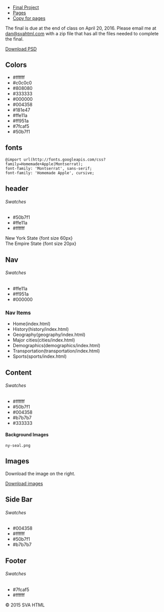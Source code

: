 * [Final Project]()
* [Pages](pages.html)
* [Copy for pages](final-content.pdf)

The final is due at the end of class on April 20, 2016.  Please email me at dan@svahtml.com with a zip file that has all the files needed to complete the final.

<a href="final.psd" class="btn">Download PSD</a>

## Colors

* \#ffffff
* \#c0c0c0
* \#808080
* \#333333
* \#000000
* \#004358
* \#181e47
* \#ffe11a
* \#ff951a
* \#7fcaf5
* \#50b7f1


## fonts

```
@import url(http://fonts.googleapis.com/css?family=Homemade+Apple|Montserrat);
font-family: 'Montserrat', sans-serif;
font-family: 'Homemade Apple', cursive;
```

## header

###### Swatches

* \#50b7f1
* \#ffe11a
* \#ffffff

New York State {font size 60px}<br>
The Empire State {font size 20px}

## Nav

###### Swatches

* \#ffe11a
* \#ff951a
* \#000000

### Nav Items

* Home(index.html)
* History(history/index.html)
* Geography(geography/index.html)
* Major cities(cities/index.html)
* Demographics(demographics/index.html)
* Transportation(transportation/index.html)
* Sports(sports/index.html)

## Content

###### Swatches

* \#ffffff
* \#50b7f1
* \#004358
* \#b7b7b7
* \#333333

#### Background Images

```
ny-seal.png
```

## Images

Download the image on the right.

<a href="images.zip" class="btn">Download images</a>

## Side Bar

###### Swatches

* \#004358
* \#ffffff
* \#50b7f1
* \#b7b7b7

## Footer

###### Swatches

* \#7fcaf5
* \#ffffff

© 2015 SVA HTML
